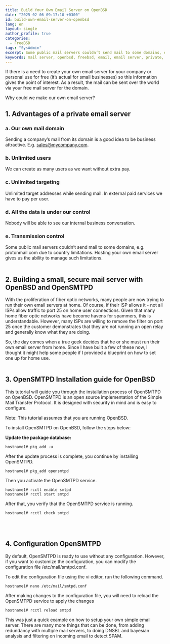 ```yaml
---
title: Build Your Own Email Server on OpenBSD
date: "2025-02-06 09:17:10 +0300"
id: build-own-email-server-on-openbsd
lang: en
layout: single
author_profile: true
categories:
  - FreeBSD
tags: "SysAdmin"
excerpt: Some public mail servers couldn’t send mail to some domains, e.g. protonmail.com due to country limitations. Hosting your own email server gives us the ability to manage such limitations
keywords: mail server, openbsd, freebsd, email, email server, private, public
---
```


If there is a need to create your own email server for your company or personal use for free (it’s actual for small businesses) so this information gives the point of interest. As a result, the mail can be sent over the world via your free mail server for the domain.  

Why could we make our own email server?  

## 1.  Advantages of a private email server

### a. Our own mail domain
Sending a company’s mail from its domain is a good idea to be business attractive. E.g. sales@mycompany.com.

### b. Unlimited users
We can create as many users as we want without extra pay.

### c. Unlimited targeting
Unlimited target addresses while sending mail. In external paid services we have to pay per user.

### d. All the data is under our control
Nobody will be able to see our internal business conversation.

### e. Transmission control
Some public mail servers couldn’t send mail to some domains, e.g. protonmail.com due to country limitations. Hosting your own email server gives us the ability to manage such limitations.<br><br/>
##  2. Building a small, secure mail server with OpenBSD and OpenSMTPD
With the proliferation of fiber optic networks, many people are now trying to run their own email servers at home. Of course, if their ISP allows it - not all ISPs allow traffic to port 25 on home user connections. Given that many home fiber optic networks have become havens for spammers, this is understandable. However, many ISPs are willing to remove the filter on port 25 once the customer demonstrates that they are not running an open relay and generally know what they are doing.

So, the day comes when a true geek decides that he or she must run their own email server from home. Since I have built a few of these now, I thought it might help some people if I provided a blueprint on how to set one up for home use. <br><br/>
## 3. OpenSMTPD Installation guide for OpenBSD
This tutorial will guide you through the installation process of OpenSMTPD on OpenBSD. OpenSMTPD is an open source implementation of the Simple Mail Transfer Protocol. It is designed with security in mind and is easy to configure.

Note: This tutorial assumes that you are running OpenBSD.

To install OpenSMTPD on OpenBSD, follow the steps below:

**Update the package database:**

```
hostname1# pkg_add -u
```

After the update process is complete, you continue by installing OpenSMTPD.  
  
```
hostname1# pkg_add opensmtpd
```

Then you activate the OpenSMTPD service.  

```
hostname1# rcctl enable smtpd
hostname1# rcctl start smtpd
```

After that, you verify that the OpenSMTPD service is running.

```
hostname1# rcctl check smtpd
```
<br><br/>
## 4. Configuration OpenSMTPD
By default, OpenSMTPD is ready to use without any configuration. However, if you want to customize the configuration, you can modify the configuration file /etc/mail/smtpd.conf.

To edit the configuration file using the vi editor, run the following command.

```
hostname1# nano /etc/mail/smtpd.conf
```

After making changes to the configuration file, you will need to reload the OpenSMTPD service to apply the changes

```
hostname1# rcctl reload smtpd
```

This was just a quick example on how to setup your own simple email server. There are many more things that can be done, from adding redundancy with multiple mail servers, to doing DNSBL and bayesian analysis and filtering on incoming email to detect SPAM.
